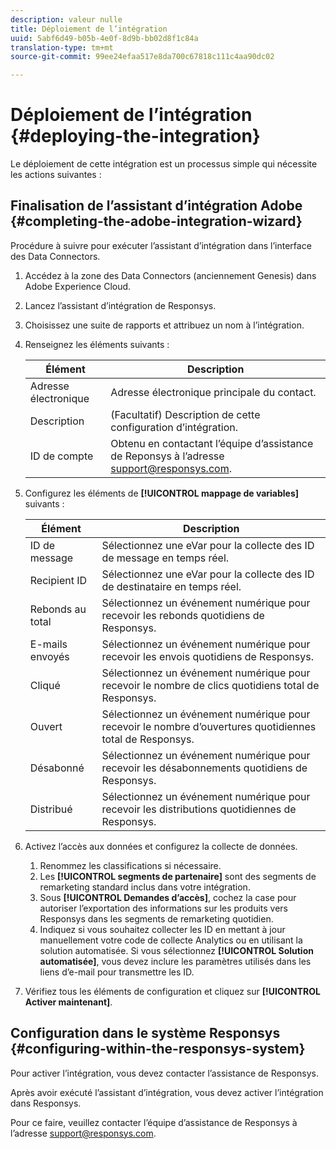 ```yaml
---
description: valeur nulle
title: Déploiement de l’intégration
uuid: 5abf6d49-b05b-4e0f-8d9b-bb02d8f1c84a
translation-type: tm+mt
source-git-commit: 99ee24efaa517e8da700c67818c111c4aa90dc02

---
```



# Déploiement de l’intégration {#deploying-the-integration}

Le déploiement de cette intégration est un processus simple qui nécessite les actions suivantes :

## Finalisation de l’assistant d’intégration Adobe {#completing-the-adobe-integration-wizard}

Procédure à suivre pour exécuter l’assistant d’intégration dans l’interface des Data Connectors.

1. Accédez à la zone des Data Connectors (anciennement Genesis) dans Adobe Experience Cloud.
1. Lancez l’assistant d’intégration de Responsys.
1. Choisissez une suite de rapports et attribuez un nom à l’intégration.
1. Renseignez les éléments suivants :

   | Élément | Description |
   |---|---|
   | Adresse électronique | Adresse électronique principale du contact. |
   | Description | (Facultatif) Description de cette configuration d’intégration. |
   | ID de compte | Obtenu en contactant l’équipe d’assistance de Reponsys à l’adresse support@responsys.com. |

1. Configurez les éléments de **[!UICONTROL mappage de variables]** suivants :

   | Élément | Description |
   |---|---|
   | ID de message | Sélectionnez une eVar pour la collecte des ID de message en temps réel. |
   | Recipient ID | Sélectionnez une eVar pour la collecte des ID de destinataire en temps réel. |
   | Rebonds au total | Sélectionnez un événement numérique pour recevoir les rebonds quotidiens de Responsys. |
   | E-mails envoyés | Sélectionnez un événement numérique pour recevoir les envois quotidiens de Responsys. |
   | Cliqué | Sélectionnez un événement numérique pour recevoir le nombre de clics quotidiens total de Responsys. |
   | Ouvert | Sélectionnez un événement numérique pour recevoir le nombre d’ouvertures quotidiennes total de Responsys. |
   | Désabonné | Sélectionnez un événement numérique pour recevoir les désabonnements quotidiens de Responsys. |
   | Distribué | Sélectionnez un événement numérique pour recevoir les distributions quotidiennes de Responsys. |

1. Activez l’accès aux données et configurez la collecte de données.
   1. Renommez les classifications si nécessaire.
   1. Les **[!UICONTROL segments de partenaire]** sont des segments de remarketing standard inclus dans votre intégration.
   1. Sous **[!UICONTROL Demandes d’accès]**, cochez la case pour autoriser l’exportation des informations sur les produits vers Responsys dans les segments de remarketing quotidien.
   1. Indiquez si vous souhaitez collecter les ID en mettant à jour manuellement votre code de collecte Analytics ou en utilisant la solution automatisée. Si vous sélectionnez **[!UICONTROL Solution automatisée]**, vous devez inclure les paramètres utilisés dans les liens d’e-mail pour transmettre les ID.
1. Vérifiez tous les éléments de configuration et cliquez sur **[!UICONTROL Activer maintenant]**.

## Configuration dans le système Responsys {#configuring-within-the-responsys-system}

Pour activer l’intégration, vous devez contacter l’assistance de Responsys.

Après avoir exécuté l’assistant d’intégration, vous devez activer l’intégration dans Responsys.

Pour ce faire, veuillez contacter l’équipe d’assistance de Responsys à l’adresse support@responsys.com.
